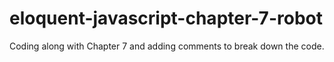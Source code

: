# eloquent-javascript-chapter-7-robot
Coding along with Chapter 7 and adding comments to break down the code.
